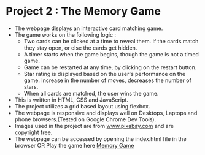  # Project 2 : The Memory Game
* The webpage displays an interactive card matching game. 
* The game works on the following logic :
	* Two cards can be clicked at a time to reveal them. If the cards match they stay open, or else the cards get 		hidden. 
	* A timer starts when the game begins, though the game is not a timed game.
	* Game can be restarted at any time, by clicking on the restart button.
	* Star rating is displayed based on the user's performance on the game. Increase in the number of moves, decreases 		the number of stars.
	* When all cards are matched, the user wins the game.
* This is written in HTML, CSS and JavaScript.
* The project utilizes a grid based layout using flexbox.
* The webpage is responsive and displays well on Desktops, Laptops and phone browsers.(Tested on Google Chrome Dev Tools).
* Images used in the project are from www.pixabay.com and are copyright free.
* The webpage can be accessed by opening the index.html file in the browser OR Play the game here [Memory Game](https://faazaah.github.io/Memory-Game/)
